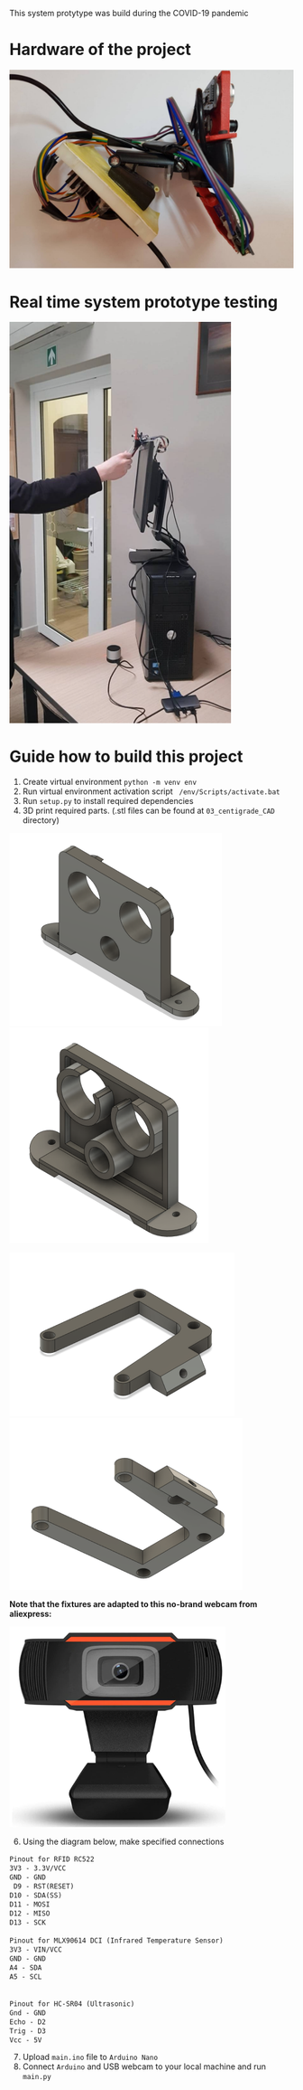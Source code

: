 This system protytype was build during the COVID-19 pandemic

# Hardware of the project

<img src="readme_src/sideview-prototype.png">

# Real time system prototype testing

<img src="readme_src/usage-example-1.png">


# Guide how to build this project
1. Create virtual environment ```python -m venv env```
2. Run virtual environment activation script ``` /env/Scripts/activate.bat```
3. Run ```setup.py``` to install required dependencies
4. 3D print required parts. (.stl files can be found at ```03_centigrade_CAD``` directory)

![](readme_src/fixture-1-front.png)
![](readme_src/fixture-1-back.png)


![](readme_src/fixture-2-top.png)
![](readme_src/fixture-2-bottom.png)


__Note that the fixtures are adapted to this no-brand webcam from aliexpress:__

<img src="readme_src/webcam.png">

6.  Using the diagram below, make specified connections
```
Pinout for RFID RC522 
3V3 - 3.3V/VCC
GND - GND
 D9 - RST(RESET)
D10 - SDA(SS)
D11 - MOSI
D12 - MISO
D13 - SCK

Pinout for MLX90614 DCI (Infrared Temperature Sensor)
3V3 - VIN/VCC
GND - GND
A4 - SDA
A5 - SCL


Pinout for HC-SR04 (Ultrasonic)
Gnd - GND
Echo - D2
Trig - D3
Vcc - 5V
```


7. Upload ```main.ino``` file to ```Arduino Nano```
8. Connect ```Arduino``` and USB webcam to your local machine and run ```main.py```
